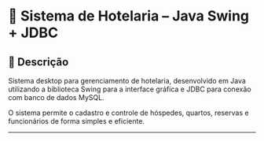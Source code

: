 
# 🏨 Sistema de Hotelaria – Java Swing + JDBC

## 📑 Descrição

Sistema desktop para gerenciamento de hotelaria, desenvolvido em Java utilizando a biblioteca Swing para a interface gráfica e JDBC para conexão com banco de dados MySQL.

O sistema permite o cadastro e controle de hóspedes, quartos, reservas e funcionários de forma simples e eficiente.

---

